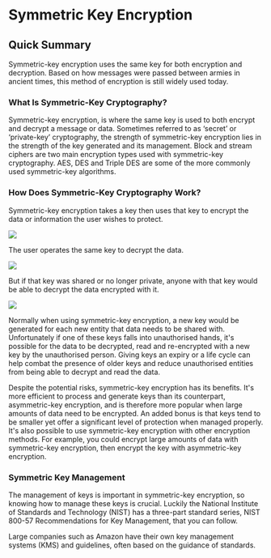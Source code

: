 # Symmetric Key Encryption

## Quick Summary
Symmetric-key encryption uses the same key for both encryption and decryption. Based on how messages were passed between armies in ancient times, this method of encryption is still widely used today.

### What Is Symmetric-Key Cryptography?
Symmetric-key encryption, is where the same key is used to both encrypt and decrypt a message or data. Sometimes referred to as ‘secret’ or ‘private-key’ cryptography, the strength of symmetric-key encryption lies in the strength of the key generated and its management. Block and stream ciphers are two main encryption types used with symmetric-key cryptography. AES, DES and Triple DES are some of the more commonly used symmetric-key algorithms.

### How Does Symmetric-Key Cryptography Work?
Symmetric-key encryption takes a key then uses that key to encrypt the data or information the user wishes to protect.

<img src="https://il-labforge-assets.origin.immersivelabs.team/uploads/4nOmEACCCli56i9rfQKtxwjbIt2NYWnknkA9Mve24qs.png">

The user operates the same key to decrypt the data.

<img src="https://il-labforge-assets.origin.immersivelabs.team/uploads/uKnk1UtBZA4eB3FbfAefOCvvQLgdPPhDx-uDbjMqMVM.png">

But if that key was shared or no longer private, anyone with that key would be able to decrypt the data encrypted with it.

<img src="https://il-labforge-assets.origin.immersivelabs.team/uploads/FwCp8JEmJ-1OeidaW7sNGOOpwCepj4E4dF3rHMOlHZI.png">

Normally when using symmetric-key encryption, a new key would be generated for each new entity that data needs to be shared with. Unfortunately if one of these keys falls into unauthorised hands, it's possible for the data to be decrypted, read and re-encrypted with a new key by the unauthorised person. Giving keys an expiry or a life cycle can help combat the presence of older keys and reduce unauthorised entities from being able to decrypt and read the data.

Despite the potential risks, symmetric-key encryption has its benefits. It's more efficient to process and generate keys than its counterpart, asymmetric-key encryption, and is therefore more popular when large amounts of data need to be encrypted. An added bonus is that keys tend to be smaller yet offer a significant level of protection when managed properly. It's also possible to use symmetric-key encryption with other encryption methods. For example, you could encrypt large amounts of data with symmetric-key encryption, then encrypt the key with asymmetric-key encryption.

### Symmetric Key Management
The management of keys is important in symmetric-key encryption, so knowing how to manage these keys is crucial. Luckily the National Institute of Standards and Technology (NIST) has a three-part standard series, NIST 800-57 Recommendations for Key Management, that you can follow.

Large companies such as Amazon have their own key management systems (KMS) and guidelines, often based on the guidance of standards.